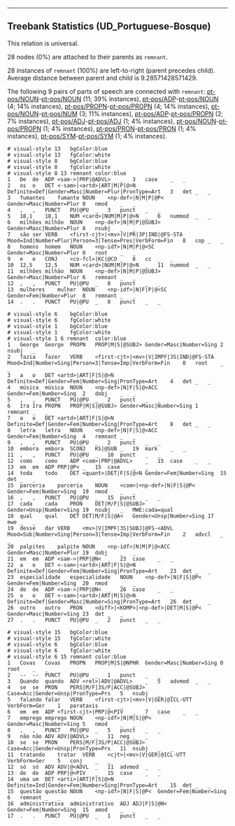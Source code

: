 

--------------------------------------------------------------------------------

## Treebank Statistics (UD_Portuguese-Bosque)

This relation is universal.

28 nodes (0%) are attached to their parents as `remnant`.

28 instances of `remnant` (100%) are left-to-right (parent precedes child).
Average distance between parent and child is 9.28571428571429.

The following 9 pairs of parts of speech are connected with `remnant`: [pt-pos/NOUN]()-[pt-pos/NOUN]() (11; 39% instances), [pt-pos/ADP]()-[pt-pos/NOUN]() (4; 14% instances), [pt-pos/PROPN]()-[pt-pos/PROPN]() (4; 14% instances), [pt-pos/NOUN]()-[pt-pos/NUM]() (3; 11% instances), [pt-pos/ADP]()-[pt-pos/PROPN]() (2; 7% instances), [pt-pos/ADJ]()-[pt-pos/ADJ]() (1; 4% instances), [pt-pos/NOUN]()-[pt-pos/PROPN]() (1; 4% instances), [pt-pos/PRON]()-[pt-pos/PRON]() (1; 4% instances), [pt-pos/SYM]()-[pt-pos/SYM]() (1; 4% instances).


~~~ conllu
# visual-style 13	bgColor:blue
# visual-style 13	fgColor:white
# visual-style 8	bgColor:blue
# visual-style 8	fgColor:white
# visual-style 8 13 remnant	color:blue
1	De	de	ADP	<sam->|PRP|@ADVL>	_	3	case	_	_
2	os	o	DET	<-sam>|<artd>|ART|M|P|@>N	Definite=Def|Gender=Masc|Number=Plur|PronType=Art	3	det	_	_
3	fumantes	fumante	NOUN	<np-def>|N|M|P|@P<	Gender=Masc|Number=Plur	8	nmod	_	_
4	,	,	PUNCT	PU|@PU	_	3	punct	_	_
5	18,1	18,1	NUM	<card>|NUM|M|P|@>N	_	6	nummod	_	_
6	milhões	milhão	NOUN	<np-def>|N|M|P|@SUBJ>	Gender=Masc|Number=Plur	8	nsubj	_	_
7	são	ser	VERB	<first-cjt>|<mv>|V|PR|3P|IND|@FS-STA	Mood=Ind|Number=Plur|Person=3|Tense=Pres|VerbForm=Fin	8	cop	_	_
8	homens	homem	NOUN	<np-idf>|N|M|P|@<SC	Gender=Masc|Number=Plur	0	root	_	_
9	e	e	CONJ	<co-fcl>|KC|@CO	_	8	cc	_	_
10	12,5	12,5	NUM	<card>|NUM|M|P|@>N	_	11	nummod	_	_
11	milhões	milhão	NOUN	<np-def>|N|M|P|@SUBJ>	Gender=Masc|Number=Plur	6	remnant	_	_
12	,	,	PUNCT	PU|@PU	_	8	punct	_	_
13	mulheres	mulher	NOUN	<np-idf>|N|F|P|@<SC	Gender=Fem|Number=Plur	8	remnant	_	_
14	.	.	PUNCT	PU|@PU	_	8	punct	_	_

~~~


~~~ conllu
# visual-style 6	bgColor:blue
# visual-style 6	fgColor:white
# visual-style 1	bgColor:blue
# visual-style 1	fgColor:white
# visual-style 1 6 remnant	color:blue
1	George	George	PROPN	PROP|M|S|@SUBJ>	Gender=Masc|Number=Sing	2	nsubj	_	_
2	fazia	fazer	VERB	<first-cjt>|<mv>|V|IMPF|3S|IND|@FS-STA	Mood=Ind|Number=Sing|Person=3|Tense=Imp|VerbForm=Fin	0	root	_	_
3	a	o	DET	<artd>|ART|F|S|@>N	Definite=Def|Gender=Fem|Number=Sing|PronType=Art	4	det	_	_
4	música	música	NOUN	<np-def>|N|F|S|@<ACC	Gender=Fem|Number=Sing	2	dobj	_	_
5	,	,	PUNCT	PU|@PU	_	2	punct	_	_
6	Ira	Ira	PROPN	PROP|M|S|@SUBJ>	Gender=Masc|Number=Sing	1	remnant	_	_
7	a	o	DET	<artd>|ART|F|S|@>N	Definite=Def|Gender=Fem|Number=Sing|PronType=Art	8	det	_	_
8	letra	letra	NOUN	<np-def>|N|F|S|@<ACC	Gender=Fem|Number=Sing	4	remnant	_	_
9	,	,	PUNCT	PU|@PU	_	2	punct	_	_
10	embora	embora	SCONJ	KS|@SUB	_	19	mark	_	_
11	,	,	PUNCT	PU|@PU	_	10	punct	_	_
12	como	como	ADP	<com>|PRP|@ADVL>	_	15	case	_	_
13	em	em	ADP	PRP|@P<	_	15	case	_	_
14	toda	todo	DET	<quant>|DET|F|S|@>N	Gender=Fem|Number=Sing	15	det	_	_
15	parceria	parceria	NOUN	<com>|<np-def>|N|F|S|@P<	Gender=Fem|Number=Sing	19	nmod	_	_
16	,	,	PUNCT	PU|@PU	_	15	punct	_	_
17	cada	cada	PRON	DET|M/F|S|@SUBJ>	Gender=Unsp|Number=Sing	19	nsubj	_	MWE:cada=qual
18	qual	qual	DET	DET|M/F|S|@A<	Gender=Unsp|Number=Sing	17	mwe	_	_
19	desse	dar	VERB	<mv>|V|IMPF|3S|SUBJ|@FS-<ADVL	Mood=Sub|Number=Sing|Person=3|Tense=Imp|VerbForm=Fin	2	advcl	_	_
20	palpites	palpite	NOUN	<np-idf>|N|M|P|@<ACC	Gender=Masc|Number=Plur	19	dobj	_	_
21	em	em	ADP	<sam->|PRP|@N<	_	23	case	_	_
22	a	o	DET	<-sam>|<artd>|ART|F|S|@>N	Definite=Def|Gender=Fem|Number=Sing|PronType=Art	23	det	_	_
23	especialidade	especialidade	NOUN	<np-def>|N|F|S|@P<	Gender=Fem|Number=Sing	20	nmod	_	_
24	de	de	ADP	<sam->|PRP|@N<	_	26	case	_	_
25	o	o	DET	<-sam>|<artd>|ART|M|S|@>N	Definite=Def|Gender=Masc|Number=Sing|PronType=Art	26	det	_	_
26	outro	outro	PRON	<diff>|<KOMP>|<np-def>|DET|M|S|@P<	Gender=Masc|Number=Sing	23	det	_	_
27	.	.	PUNCT	PU|@PU	_	2	punct	_	_

~~~


~~~ conllu
# visual-style 15	bgColor:blue
# visual-style 15	fgColor:white
# visual-style 6	bgColor:blue
# visual-style 6	fgColor:white
# visual-style 6 15 remnant	color:blue
1	Covas	Covas	PROPN	PROP|M|S|@NPHR	Gender=Masc|Number=Sing	0	root	_	_
2	--	--	PUNCT	PU|@PU	_	1	punct	_	_
3	Quando	quando	ADV	<rel>|ADV|@ADVL>	_	5	advmod	_	_
4	se	se	PRON	PERS|M/F|3S/P|ACC|@SUBJ>	Case=Acc|Gender=Unsp|PronType=Prs	5	nsubj	_	_
5	falando	falar	VERB	<first-cjt>|<mv>|V|GER|@ICL-UTT	VerbForm=Ger	1	parataxis	_	_
6	em	em	ADP	<first-cjt>|PRP|@<PIV	_	7	case	_	_
7	emprego	emprego	NOUN	<np-idf>|N|M|S|@P<	Gender=Masc|Number=Sing	5	nmod	_	_
8	,	,	PUNCT	PU|@PU	_	5	punct	_	_
9	não	não	ADV	ADV|@ADVL>	_	11	neg	_	_
10	se	se	PRON	PERS|M/F|3S/P|ACC|@SUBJ>	Case=Acc|Gender=Unsp|PronType=Prs	11	nsubj	_	_
11	tratando	tratar	VERB	<cjt>|<mv>|V|GER|@ICL-UTT	VerbForm=Ger	5	conj	_	_
12	só	só	ADV	ADV|@<ADVL	_	11	advmod	_	_
13	de	de	ADP	PRP|@<PIV	_	15	case	_	_
14	uma	um	DET	<arti>|ART|F|S|@>N	Definite=Ind|Gender=Fem|Number=Sing|PronType=Art	15	det	_	_
15	questão	questão	NOUN	<np-idf>|N|F|S|@P<	Gender=Fem|Number=Sing	6	remnant	_	_
16	administrativa	administrativo	ADJ	ADJ|F|S|@N<	Gender=Fem|Number=Sing	15	amod	_	_
17	.	.	PUNCT	PU|@PU	_	1	punct	_	_

~~~



